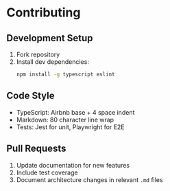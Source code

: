 # Contributing

## Development Setup

1. Fork repository
2. Install dev dependencies:
   ```bash
   npm install -g typescript eslint
   ```

## Code Style

- TypeScript: Airbnb base + 4 space indent
- Markdown: 80 character line wrap
- Tests: Jest for unit, Playwright for E2E

## Pull Requests

1. Update documentation for new features
2. Include test coverage
3. Document architecture changes in relevant `.md` files
